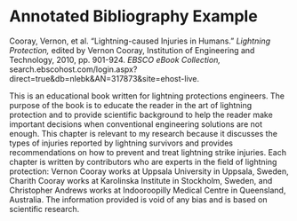 # Annotated Bibliography Example

Cooray, Vernon, et al. “Lightning-caused Injuries in Humans.” _Lightning Protection,_ edited by Vernon Cooray, Institution of Engineering and Technology, 2010, pp. 901-924. _EBSCO eBook Collection,_ search.ebscohost.com/login.aspx?direct=true&db=nlebk&AN=317873&site=ehost-live.

This is an educational book written for lightning protections engineers. The purpose of the book is to educate the reader in the art of lightning protection and to provide scientific background to help the reader make important decisions when conventional engineering solutions are not enough. This chapter is relevant to my research because it discusses the types of injuries reported by lightning survivors and provides recommendations on how to prevent and treat lightning strike injuries. Each chapter is written by contributors who are experts in the field of lightning protection: Vernon Cooray works at Uppsala University in Uppsala, Sweden, Charith Cooray works at Karolinska Institute in Stockholm, Sweden, and Christopher Andrews works at Indooroopilly Medical Centre in Queensland, Australia. The information provided is void of any bias and is based on scientific research.